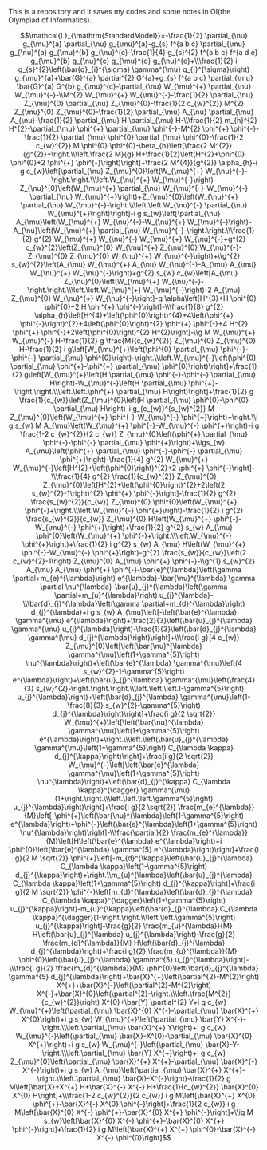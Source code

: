 This is a repository and it saves my codes and some notes in OI(the Olympiad of Informatics).

$$\mathcal{L}_{\mathrm{StandardModel}}=-\frac{1}{2} \partial_{\nu} g_{\mu}^{a} \partial_{\nu} g_{\mu}^{a}-g_{s} f^{a b c} \partial_{\mu} g_{\nu}^{a} g_{\mu}^{b} g_{\nu}^{c}-\frac{1}{4} g_{s}^{2} f^{a b c} f^{a d e} g_{\mu}^{b} g_{\nu}^{c} g_{\mu}^{d} g_{\nu}^{e}+\\\frac{1}{2} i g_{s}^{2}\left(\bar{q}_{i}^{\sigma} \gamma^{\mu} q_{j}^{\sigma}\right) g_{\mu}^{a}+\bar{G}^{a} \partial^{2} G^{a}+g_{s} f^{a b c} \partial_{\mu} \bar{G}^{a} G^{b} g_{\mu}^{c}-\partial_{\nu} W_{\mu}^{+} \partial_{\nu} W_{\mu}^{-}-\\M^{2} W_{\mu}^{+} W_{\mu}^{-}-\frac{1}{2} \partial_{\nu} Z_{\mu}^{0} \partial_{\nu} Z_{\mu}^{0}-\frac{1}{2 c_{w}^{2}} M^{2} Z_{\mu}^{0} Z_{\mu}^{0}-\frac{1}{2} \partial_{\mu} A_{\nu} \partial_{\mu} A_{\nu}-\frac{1}{2} \partial_{\mu} H \partial_{\mu} H-\\\frac{1}{2} m_{h}^{2} H^{2}-\partial_{\mu} \phi^{+} \partial_{\mu} \phi^{-}-M^{2} \phi^{+} \phi^{-}-\frac{1}{2} \partial_{\mu} \phi^{0} \partial_{\mu} \phi^{0}-\frac{1}{2 c_{w}^{2}} M \phi^{0} \phi^{0}-\beta_{h}\left[\frac{2 M^{2}}{g^{2}}+\right.\\\left.\frac{2 M}{g} H+\frac{1}{2}\left(H^{2}+\phi^{0} \phi^{0}+2 \phi^{+} \phi^{-}\right)\right]+\frac{2 M^{4}}{g^{2}} \alpha_{h}-i g c_{w}\left[\partial_{\nu} Z_{\mu}^{0}\left(W_{\mu}^{+} W_{\nu}^{-}-\right.\right.\\\left.W_{\nu}^{+} W_{\mu}^{-}\right)-Z_{\nu}^{0}\left(W_{\mu}^{+} \partial_{\nu} W_{\mu}^{-}-W_{\mu}^{-} \partial_{\nu} W_{\mu}^{+}\right)+Z_{\mu}^{0}\left(W_{\nu}^{+} \partial_{\nu} W_{\mu}^{-}-\right.\\\left.\left.W_{\nu}^{-} \partial_{\nu} W_{\mu}^{+}\right)\right]-i g s_{w}\left[\partial_{\nu} A_{\mu}\left(W_{\mu}^{+} W_{\nu}^{-}-W_{\nu}^{+} W_{\mu}^{-}\right)-A_{\nu}\left(W_{\mu}^{+} \partial_{\nu} W_{\mu}^{-}-\right.\right.\\\frac{1}{2} g^{2} W_{\mu}^{+} W_{\nu}^{-} W_{\mu}^{+} W_{\nu}^{-}+g^{2} c_{w}^{2}\left(Z_{\mu}^{0} W_{\mu}^{+} Z_{\nu}^{0} W_{\nu}^{-}-Z_{\mu}^{0} Z_{\mu}^{0} W_{\nu}^{+} W_{\nu}^{-}\right)+\\g^{2} s_{w}^{2}\left(A_{\mu} W_{\mu}^{+} A_{\nu} W_{\nu}^{-}-A_{\mu} A_{\mu} W_{\nu}^{+} W_{\nu}^{-}\right)+g^{2} s_{w} c_{w}\left[A_{\mu} Z_{\nu}^{0}\left(W_{\mu}^{+} W_{\nu}^{-}-\right.\right.\\\left.\left.W_{\nu}^{+} W_{\mu}^{-}\right)-2 A_{\mu} Z_{\mu}^{0} W_{\nu}^{+} W_{\nu}^{-}\right]-g \alpha\left[H^{3}+H \phi^{0} \phi^{0}+2 H \phi^{+} \phi^{-}\right]-\\\frac{1}{8} g^{2} \alpha_{h}\left[H^{4}+\left(\phi^{0}\right)^{4}+4\left(\phi^{+} \phi^{-}\right)^{2}+4\left(\phi^{0}\right)^{2} \phi^{+} \phi^{-}+4 H^{2} \phi^{+} \phi^{-}+2\left(\phi^{0}\right)^{2} H^{2}\right]-\\g M W_{\mu}^{+} W_{\mu}^{-} H-\frac{1}{2} g \frac{M}{c_{w}^{2}} Z_{\mu}^{0} Z_{\mu}^{0} H-\frac{1}{2} i g\left[W_{\mu}^{+}\left(\phi^{0} \partial_{\mu} \phi^{-}-\phi^{-} \partial_{\mu} \phi^{0}\right)-\right.\\\left.W_{\mu}^{-}\left(\phi^{0} \partial_{\mu} \phi^{+}-\phi^{+} \partial_{\mu} \phi^{0}\right)\right]+\frac{1}{2} g\left[W_{\mu}^{+}\left(H \partial_{\mu} \phi^{-}-\phi^{-} \partial_{\mu} H\right)-W_{\mu}^{-}\left(H \partial_{\mu} \phi^{+}-\right.\right.\\\left.\left.\phi^{+} \partial_{\mu} H\right)\right]+\frac{1}{2} g \frac{1}{c_{w}}\left(Z_{\mu}^{0}\left(H \partial_{\mu} \phi^{0}-\phi^{0} \partial_{\mu} H\right)-i g_{c_{w}}^{s_{w}^{2}} M Z_{\mu}^{0}\left(W_{\mu}^{+} \phi^{-}-W_{\mu}^{-} \phi^{+}\right)+\right.\\i g s_{w} M A_{\mu}\left(W_{\mu}^{+} \phi^{-}-W_{\mu}^{-} \phi^{+}\right)-i g \frac{1-2 c_{w}^{2}}{2 c_{w}} Z_{\mu}^{0}\left(\phi^{+} \partial_{\mu} \phi^{-}-\phi^{-} \partial_{\mu} \phi^{+}\right)+\\igs_{w} A_{\mu}\left(\phi^{+} \partial_{\mu} \phi^{-}-\phi^{-} \partial_{\mu} \phi^{+}\right)-\frac{1}{4} g^{2} W_{\mu}^{+} W_{\mu}^{-}\left[H^{2}+\left(\phi^{0}\right)^{2}+2 \phi^{+} \phi^{-}\right]-\\\frac{1}{4} g^{2} \frac{1}{c_{w}^{2}} Z_{\mu}^{0} Z_{\mu}^{0}\left[H^{2}+\left(\phi^{0}\right)^{2}+2\left(2 s_{w}^{2}-1\right)^{2} \phi^{+} \phi^{-}\right]-\frac{1}{2} g^{2} \frac{s_{w}^{2}}{c_{w}} Z_{\mu}^{0} \phi^{0}\left(W_{\mu}^{+} \phi^{-}+\right.\\\left.W_{\mu}^{-} \phi^{+}\right)-\frac{1}{2} i g^{2} \frac{s_{w}^{2}}{c_{w}} Z_{\mu}^{0} H\left(W_{\mu}^{+} \phi^{-}-W_{\mu}^{-} \phi^{+}\right)+\frac{1}{2} g^{2} s_{w} A_{\mu} \phi^{0}\left(W_{\mu}^{+} \phi^{-}+\right.\\\left.W_{\mu}^{-} \phi^{+}\right)+\frac{1}{2} i g^{2} s_{w} A_{\mu} H\left(W_{\mu}^{+} \phi^{-}-W_{\mu}^{-} \phi^{+}\right)-g^{2} \frac{s_{w}}{c_{w}}\left(2 c_{w}^{2}-1\right) Z_{\mu}^{0} A_{\mu} \phi^{+} \phi^{-}-\\g^{1} s_{w}^{2} A_{\mu} A_{\mu} \phi^{+} \phi^{-}-\bar{e}^{\lambda}\left(\gamma \partial+m_{e}^{\lambda}\right) e^{\lambda}-\bar{\nu}^{\lambda} \gamma \partial \nu^{\lambda}-\bar{u}_{j}^{\lambda}\left(\gamma \partial+m_{u}^{\lambda}\right) u_{j}^{\lambda}-\\\bar{d}_{j}^{\lambda}\left(\gamma \partial+m_{d}^{\lambda}\right) d_{j}^{\lambda}+i g s_{w} A_{\mu}\left[-\left(\bar{e}^{\lambda} \gamma^{\mu} e^{\lambda}\right)+\frac{2}{3}\left(\bar{u}_{j}^{\lambda} \gamma^{\mu} u_{j}^{\lambda}\right)-\frac{1}{3}\left(\bar{d}_{j}^{\lambda} \gamma^{\mu} d_{j}^{\lambda}\right)\right]+\\\frac{i g}{4 c_{w}} Z_{\mu}^{0}\left[\left(\bar{\nu}^{\lambda} \gamma^{\mu}\left(1+\gamma^{5}\right) \nu^{\lambda}\right)+\left(\bar{e}^{\lambda} \gamma^{\mu}\left(4 s_{w}^{2}-1-\gamma^{5}\right) e^{\lambda}\right)+\left(\bar{u}_{j}^{\lambda} \gamma^{\mu}\left(\frac{4}{3} s_{w}^{2}-\right.\right.\right.\\\left.\left.\left.1-\gamma^{5}\right) u_{j}^{\lambda}\right)+\left(\bar{d}_{j}^{\lambda} \gamma^{\mu}\left(1-\frac{8}{3} s_{w}^{2}-\gamma^{5}\right) d_{j}^{\lambda}\right)\right]+\frac{i g}{2 \sqrt{2}} W_{\mu}^{+}\left[\left(\bar{\nu}^{\lambda} \gamma^{\mu}\left(1+\gamma^{5}\right) e^{\lambda}\right)+\right.\\\left.\left(\bar{u}_{j}^{\lambda} \gamma^{\mu}\left(1+\gamma^{5}\right) C_{\lambda \kappa} d_{j}^{\kappa}\right)\right]+\frac{i g}{2 \sqrt{2}} W_{\mu}^{-}\left[\left(\bar{e}^{\lambda} \gamma^{\mu}\left(1+\gamma^{5}\right) \nu^{\lambda}\right)+\left(\bar{d}_{j}^{\kappa} C_{\lambda \kappa}^{\dagger} \gamma^{\mu}(1+\right.\right.\\\left.\left.\left.\gamma^{5}\right) u_{j}^{\lambda}\right)\right]+\frac{i g}{2 \sqrt{2}} \frac{m_{e}^{\lambda}}{M}\left[-\phi^{+}\left(\bar{\nu}^{\lambda}\left(1-\gamma^{5}\right) e^{\lambda}\right)+\phi^{-}\left(\bar{e}^{\lambda}\left(1+\gamma^{5}\right) \nu^{\lambda}\right)\right]-\\\frac{\partial}{2} \frac{m_{e}^{\lambda}}{M}\left[H\left(\bar{e}^{\lambda} e^{\lambda}\right)+i \phi^{0}\left(\bar{e}^{\lambda} \gamma^{5} e^{\lambda}\right)\right]+\frac{i g}{2 M \sqrt{2}} \phi^{+}\left[-m_{d}^{\kappa}\left(\bar{u}_{j}^{\lambda} C_{\lambda \kappa}\left(1-\gamma^{5}\right) d_{j}^{\kappa}\right)+\right.\\m_{u}^{\lambda}\left(\bar{u}_{j}^{\lambda} C_{\lambda \kappa}\left(1+\gamma^{5}\right) d_{j}^{\kappa}\right]+\frac{i g}{2 M \sqrt{2}} \phi^{-}\left[m_{d}^{\lambda}\left(\bar{d}_{j}^{\lambda} C_{\lambda \kappa}^{\dagger}\left(1+\gamma^{5}\right) u_{j}^{\kappa}\right)-m_{u}^{\kappa}\left(\bar{d}_{j}^{\lambda} C_{\lambda \kappa}^{\dagger}(1-\right.\right.\\\left.\left.\gamma^{5}\right) u_{j}^{\kappa}\right]-\frac{g}{2} \frac{m_{u}^{\lambda}}{M} H\left(\bar{u}_{j}^{\lambda} u_{j}^{\lambda}\right)-\frac{g}{2} \frac{m_{d}^{\lambda}}{M} H\left(\bar{d}_{j}^{\lambda} d_{j}^{\lambda}\right)+\frac{i g}{2} \frac{m_{u}^{\lambda}}{M} \phi^{0}\left(\bar{u}_{j}^{\lambda} \gamma^{5} u_{j}^{\lambda}\right)-\\\frac{i g}{2} \frac{m_{d}^{\lambda}}{M} \phi^{0}\left(\bar{d}_{j}^{\lambda} \gamma^{5} d_{j}^{\lambda}\right)+\bar{X}^{+}\left(\partial^{2}-M^{2}\right) X^{+}+\bar{X}^{-}\left(\partial^{2}-M^{2}\right) X^{-}+\bar{X}^{0}\left(\partial^{2}-\right.\\\left.\frac{M^{2}}{c_{w}^{2}}\right) X^{0}+\bar{Y} \partial^{2} Y+i g c_{w} W_{\mu}^{+}\left(\partial_{\mu} \bar{X}^{0} X^{-}-\partial_{\mu} \bar{X}^{+} X^{0}\right)+i g s_{w} W_{\mu}^{+}\left(\partial_{\mu} \bar{Y} X^{-}-\right.\\\left.\partial_{\mu} \bar{X}^{+} Y\right)+i g c_{w} W_{\mu}^{-}\left(\partial_{\mu} \bar{X}-X^{0}-\partial_{\mu} \bar{X}^{0} X^{+}\right)+i g s_{w} W_{\mu}^{-}\left(\partial_{\mu} \bar{X}-Y-\right.\\\left.\partial_{\mu} \bar{Y} X^{+}\right)+i g c_{w} Z_{\mu}^{0}\left(\partial_{\mu} \bar{X}^{+} X^{+}-\partial_{\mu} \bar{X}^{-} X^{-}\right)+i g s_{w} A_{\mu}\left(\partial_{\mu} \bar{X}^{+} X^{+}-\right.\\\left.\partial_{\mu} \bar{X}-X^{-}\right)-\frac{1}{2} g M\left[\bar{X}+X^{+} H+\bar{X}^{-} X^{-} H+\frac{1}{c_{w}^{2}} \bar{X}^{0} X^{0} H\right]+\\\frac{1-2 c_{w}^{2}}{2 c_{w}} i g M\left[\bar{X}^{+} X^{0} \phi^{+}-\bar{X}^{-} X^{0} \phi^{-}\right]+\frac{1}{2 c_{w}} i g M\left[\bar{X}^{0} X^{-} \phi^{+}-\bar{X}^{0} X^{+} \phi^{-}\right]+\\ig M s_{w}\left[\bar{X}^{0} X^{-} \phi^{+}-\bar{X}^{0} X^{+} \phi^{-}\right]+\frac{1}{2} i g M\left[\bar{X}^{+} X^{+} \phi^{0}-\bar{X}^{-} X^{-} \phi^{0}\right]$$